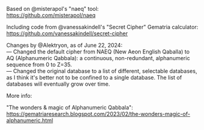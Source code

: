 Based on @misterapol's "naeq" tool:<br>
https://github.com/misterapol/naeq

Including code from @vanessakindell's "Secret Cipher" Gematria calculator:<br>
https://github.com/vanessakindell/secret-cipher

Changes by @Alektryon, as of June 22, 2024:<br>
— Changed the default cipher from NAEQ (New Aeon English Qaballa) to AQ (Alphanumeric Qabbala): a continuous, non-redundant, alphanumeric sequence from 0 to Z=35.<br>
— Changed the original database to a list of different, selectable databases, as I think it's better not to be confined to a single database. The list of databases will eventually grow over time.<br>

More info:<br>

"The wonders & magic of Alphanumeric Qabbala":<br>
https://gematriaresearch.blogspot.com/2023/02/the-wonders-magic-of-alphanumeric.html
